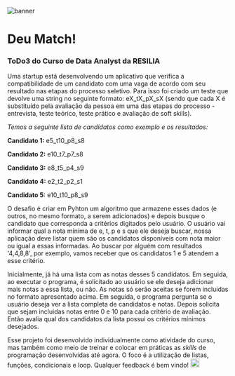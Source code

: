 ![banner](https://doity.com.br/blog/wp-content/uploads/2019/03/avalia%C3%A7%C3%A3o-de-trabalhos-cient%C3%ADficos.png)

# Deu Match!

### ToDo3 do Curso de Data Analyst da RESILIA

Uma startup está desenvolvendo um aplicativo que verifica a compatibilidade de um candidato com uma vaga de acordo com seu resultado nas etapas do processo seletivo. Para isso foi criado um teste que devolve uma string no seguinte formato: eX_tX_pX_sX (sendo que cada X é substituído pela avaliação da pessoa em uma das etapas do processo - entrevista, teste teórico, teste prático e avaliação de soft skills).

*Temos a seguinte lista de candidatos como exemplo e os resultados:*

**Candidato 1:** e5_t10_p8_s8

**Candidato 2:** e10_t7_p7_s8

**Candidato 3:** e8_t5_p4_s9

**Candidato 4:** e2_t2_p2_s1

**Candidato 5:** e10_t10_p8_s9

O desafio é criar em Pyhton um algoritmo que armazene esses dados (e outros, no mesmo formato, a serem adicionados) e depois busque o candidato que corresponda a critérios digitados pelo usuário. O usuário vai informar qual a nota mínima de e, t, p e s que ele deseja buscar, nossa aplicação deve listar quem são os candidatos disponíveis com nota maior ou igual a essas informadas. Ao buscar por alguém com resultados '4,4,8,8', por exemplo, vamos receber que os candidatos 1 e 5 atendem a esse critério.

Inicialmente, já há uma lista com as notas desses 5 candidatos. Em seguida, ao executar o programa, é solicitado ao usuário se ele deseja adicionar mais notas a essa lista, ou não. As notas só serão aceitas se forem incluidas no formato apresentado acima. Em seguida, o programa pergunta se o usuário deseja ver a lista completa de candidatos e notas. Depois solicita que sejam incluidas notas entre 0 e 10 para cada critério de avaliação. Então avalia qual dos candidatos da lista possui os critérios mínimos desejados.

Esse projeto foi desenvolvido individualmente como atividade do curso, mas também como meio de treinar e colocar em práticas as *skills* de programação desenvolvidas até agora. O foco é a utilização de listas, funções, condicionais e loop. Qualquer feedback é bem vindo!  <img src="https://images.emojiterra.com/google/noto-emoji/v2.034/128px/1faf0.png" width="20">



